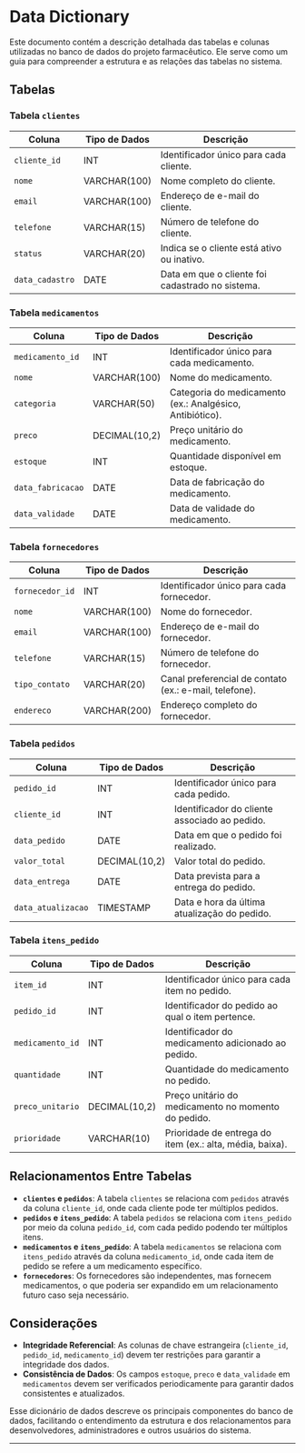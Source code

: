 # Data Dictionary

Este documento contém a descrição detalhada das tabelas e colunas utilizadas no banco de dados do projeto farmacêutico. Ele serve como um guia para compreender a estrutura e as relações das tabelas no sistema.

## Tabelas

### Tabela `clientes`

| Coluna           | Tipo de Dados | Descrição                                                  |
|------------------|---------------|------------------------------------------------------------|
| `cliente_id`     | INT           | Identificador único para cada cliente.                     |
| `nome`           | VARCHAR(100)  | Nome completo do cliente.                                  |
| `email`          | VARCHAR(100)  | Endereço de e-mail do cliente.                             |
| `telefone`       | VARCHAR(15)   | Número de telefone do cliente.                             |
| `status`         | VARCHAR(20)   | Indica se o cliente está ativo ou inativo.                 |
| `data_cadastro`  | DATE          | Data em que o cliente foi cadastrado no sistema.           |

### Tabela `medicamentos`

| Coluna             | Tipo de Dados | Descrição                                                  |
|--------------------|---------------|------------------------------------------------------------|
| `medicamento_id`   | INT           | Identificador único para cada medicamento.                 |
| `nome`             | VARCHAR(100)  | Nome do medicamento.                                       |
| `categoria`        | VARCHAR(50)   | Categoria do medicamento (ex.: Analgésico, Antibiótico).   |
| `preco`            | DECIMAL(10,2) | Preço unitário do medicamento.                             |
| `estoque`          | INT           | Quantidade disponível em estoque.                          |
| `data_fabricacao`  | DATE          | Data de fabricação do medicamento.                         |
| `data_validade`    | DATE          | Data de validade do medicamento.                           |

### Tabela `fornecedores`

| Coluna           | Tipo de Dados | Descrição                                               |
|------------------|---------------|---------------------------------------------------------|
| `fornecedor_id`  | INT           | Identificador único para cada fornecedor.               |
| `nome`           | VARCHAR(100)  | Nome do fornecedor.                                     |
| `email`          | VARCHAR(100)  | Endereço de e-mail do fornecedor.                       |
| `telefone`       | VARCHAR(15)   | Número de telefone do fornecedor.                       |
| `tipo_contato`   | VARCHAR(20)   | Canal preferencial de contato (ex.: e-mail, telefone).  |
| `endereco`       | VARCHAR(200)  | Endereço completo do fornecedor.                        |

### Tabela `pedidos`

| Coluna             | Tipo de Dados | Descrição                                                 |
|--------------------|---------------|-----------------------------------------------------------|
| `pedido_id`        | INT           | Identificador único para cada pedido.                     |
| `cliente_id`       | INT           | Identificador do cliente associado ao pedido.             |
| `data_pedido`      | DATE          | Data em que o pedido foi realizado.                       |
| `valor_total`      | DECIMAL(10,2) | Valor total do pedido.                                    |
| `data_entrega`     | DATE          | Data prevista para a entrega do pedido.                   |
| `data_atualizacao` | TIMESTAMP     | Data e hora da última atualização do pedido.              |

### Tabela `itens_pedido`

| Coluna           | Tipo de Dados | Descrição                                                |
|------------------|---------------|----------------------------------------------------------|
| `item_id`        | INT           | Identificador único para cada item no pedido.            |
| `pedido_id`      | INT           | Identificador do pedido ao qual o item pertence.         |
| `medicamento_id` | INT           | Identificador do medicamento adicionado ao pedido.       |
| `quantidade`     | INT           | Quantidade do medicamento no pedido.                     |
| `preco_unitario` | DECIMAL(10,2) | Preço unitário do medicamento no momento do pedido.      |
| `prioridade`     | VARCHAR(10)   | Prioridade de entrega do item (ex.: alta, média, baixa). |

## Relacionamentos Entre Tabelas

- **`clientes` e `pedidos`**: A tabela `clientes` se relaciona com `pedidos` através da coluna `cliente_id`, onde cada cliente pode ter múltiplos pedidos.
- **`pedidos` e `itens_pedido`**: A tabela `pedidos` se relaciona com `itens_pedido` por meio da coluna `pedido_id`, com cada pedido podendo ter múltiplos itens.
- **`medicamentos` e `itens_pedido`**: A tabela `medicamentos` se relaciona com `itens_pedido` através da coluna `medicamento_id`, onde cada item de pedido se refere a um medicamento específico.
- **`fornecedores`**: Os fornecedores são independentes, mas fornecem medicamentos, o que poderia ser expandido em um relacionamento futuro caso seja necessário.

## Considerações

- **Integridade Referencial**: As colunas de chave estrangeira (`cliente_id`, `pedido_id`, `medicamento_id`) devem ter restrições para garantir a integridade dos dados.
- **Consistência de Dados**: Os campos `estoque`, `preco` e `data_validade` em `medicamentos` devem ser verificados periodicamente para garantir dados consistentes e atualizados.

Esse dicionário de dados descreve os principais componentes do banco de dados, facilitando o entendimento da estrutura e dos relacionamentos para desenvolvedores, administradores e outros usuários do sistema.

--- 